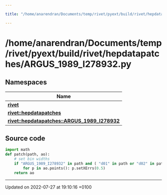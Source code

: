 ```yaml
---

title: "/home/anarendran/Documents/temp/rivet/pyext/build/rivet/hepdatapatches/ARGUS_1989_I278932.py"

---
```


# /home/anarendran/Documents/temp/rivet/pyext/build/rivet/hepdatapatches/ARGUS_1989_I278932.py



## Namespaces

| Name           |
| -------------- |
| **[rivet](http://example.org/namespaces/namespacerivet/)**  |
| **[rivet::hepdatapatches](http://example.org/namespaces/namespacerivet_1_1hepdatapatches/)**  |
| **[rivet::hepdatapatches::ARGUS_1989_I278932](http://example.org/namespaces/namespacerivet_1_1hepdatapatches_1_1argus__1989__i278932/)**  |




## Source code

```python
import math
def patch(path, ao):
    # set bin widths
    if "ARGUS_1989_I278932" in path and ( "d01" in path or "d02" in path) :
        for p in ao.points(): p.setXErrs(0.5)
    return ao
```


-------------------------------

Updated on 2022-07-27 at 19:10:16 +0100
